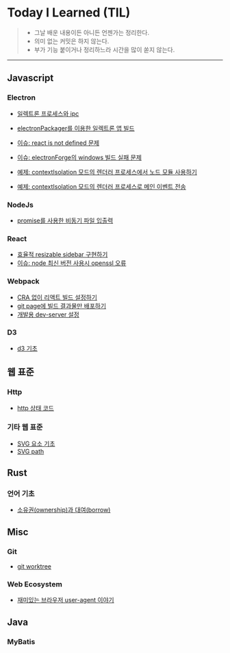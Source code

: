 # Today I Learned (TIL)
> - 그날 배운 내용이든 아니든 언젠가는 정리한다.
> - 의미 없는 커밋은 하지 않는다.
> - 부가 기능 붙이거나 정리하느라 시간을 많이 쏟지 않는다.
***

## Javascript
### Electron
- [일렉트론 프로세스와 ipc](./electron/electron-process-and-ipc.md)

- [electronPackager를 이용한 일렉트론 앱 빌드](./electron/electron-packager.md)

- [이슈: react is not defined 문제](./electron/issue-react-is-not-defined.md)

- [이슈: electronForge의 windows 빌드 실패 문제](./electron/issue-electron-forge-build-fail.md)

- [예제: contextIsolation 모드의 렌더러 프로세스에서 노드 모듈 사용하기](./electron/example-import-node-on-renderer.md)

- [예제: contextIsolation 모드의 렌더러 프로세스로 메인 이벤트 전송](./electron/example-send-event-to-renderer.md)

### NodeJs
- [promise를 사용한 비동기 파일 입출력](./nodejs/promise-async-io.md)

### React
- [효율적 resizable sidebar 구현하기](./react/resizable-sidebar.md)
- [이슈: node 최신 버전 사용시 openssl 오류](./react/issue-openssl.md)

### Webpack
- [CRA 없이 리액트 빌드 설정하기](./webpack/react-without-cra.md)
- [git page에 빌드 결과물만 배포하기](./webpack/gitpage-deploy.md)
- [개발용 dev-server 설정](./webpack/dev-server.md)

### D3
- [d3 기초](./d3/tutorials.md)

## 웹 표준
### Http
- [http 상태 코드](./http/http-status-code.md)

### 기타 웹 표준
- [SVG 요소 기초](./svg/elements.md)
- [SVG path](./svg/path.md)

## Rust
### 언어 기초
- [소유권(ownership)과 대여(borrow)](./rust/ownership-and-borrow.md)

## Misc
### Git
- [git worktree](./git/worktree.md)

### Web Ecosystem
- [재미있는 브라우저 user-agent 이야기](./browser/user-agent.md)

## Java
### MyBatis
